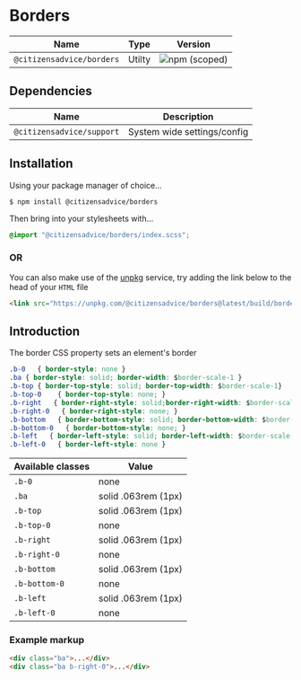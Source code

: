 # Borders

| Name                      | Type   | Version                                                                   |
| ------------------------- | ------ | ------------------------------------------------------------------------- |
| `@citizensadvice/borders` | Utilty | ![npm (scoped)](https://img.shields.io/npm/v/@citizensadvice/borders.svg) |

## Dependencies

| Name                      | Description                 |
| ------------------------- | --------------------------- |
| `@citizensadvice/support` | System wide settings/config |

## Installation

Using your package manager of choice...

```shell
$ npm install @citizensadvice/borders
```

Then bring into your stylesheets with...

```scss
@import "@citizensadvice/borders/index.scss";
```

### OR

You can also make use of the [unpkg](https://unpkg.com) service, try adding the link below to the head of your `HTML` file

```html
<link src="https://unpkg.com/@citizensadvice/borders@latest/build/borders.css"/>
```

## Introduction

The border CSS property sets an element's border

```CSS
.b-0   { border-style: none }
.ba { border-style: solid; border-width: $border-scale-1 }
.b-top { border-top-style: solid; border-top-width: $border-scale-1}
.b-top-0    { border-top-style: none; }
.b-right   { border-right-style: solid;border-right-width: $border-scale-1 }
.b-right-0   { border-right-style: none; }
.b-bottom   { border-bottom-style: solid; border-bottom-width: $border-scale-1 }
.b-bottom-0   { border-bottom-style: none; }
.b-left   { border-left-style: solid; border-left-width: $border-scale-1 }
.b-left-0   { border-left-style: none }

```

| Available classes | Value               |
| ----------------- | ------------------- |
| `.b-0`            | none                |
| `.ba`             | solid .063rem (1px) |
| `.b-top`          | solid .063rem (1px) |
| `.b-top-0`        | none                |
| `.b-right`        | solid .063rem (1px) |
| `.b-right-0`      | none                |
| `.b-bottom`       | solid .063rem (1px) |
| `.b-bottom-0`     | none                |
| `.b-left`         | solid .063rem (1px) |
| `.b-left-0`       | none                |

### Example markup

```html
<div class="ba">...</div>
<div class="ba b-right-0">...</div>
```
